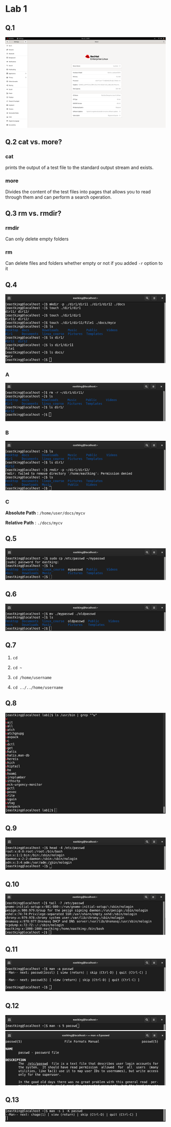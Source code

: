 # Lab 1

## Q.1
![Redhat Installation Proof!](./pics/1.png)

## Q.2 cat vs. more?
### cat

prints the output of a test file to the standard output stream and exists.

### more

Divides the content of the test files into pages that allows you to read through them and can perform a search operation.

## Q.3 rm vs. rmdir?

### rmdir

Can only delete empty folders

### rm
Can delete files and folders whether empty or not if you added `-r` option to it


## Q.4
![](./pics/4.png)

### A
![](./pics/4-a.png)

### B
![](./pics/4-b.png)

### C

**Absolute Path** : `/home/user/docs/mycv`

**Relative Path** : `./docs/mycv`

## Q.5
![](./pics/5.png)

## Q.6
![](./pics/6.png)

## Q.7

1. `cd`

1. `cd ~`

1. `cd /home/username`

1. `cd ../../home/username`

## Q.8

![](./pics/8.png)

## Q.9

![](./pics/9.png)

## Q.10

![](./pics/10.png)

## Q.11

![](./pics/11.png)

## Q.12

![](./pics/12.png)
![](./pics/12-cont.png)

## Q.13

![](./pics/13.png)
